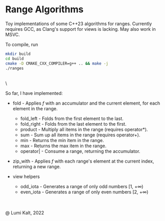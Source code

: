 # Range Algorithms

Toy implementations of some C++23 algorithms for ranges.
Currently requires GCC, as Clang's support for views is lacking.
May also work in MSVC.

To compile, run

```bash
mkdir build
cd build
cmake -D CMAKE_CXX_COMPILER=g++ .. && make -j
./ranges
```

\
\

So far, I have implemented:

- fold                - Applies *f* with an accumulator and the current element, for each element in the range.
  - fold_left         - Folds from the first element to the last.
  - fold_right        - Folds from the last element to the first.
  - product           - Multiply all items in the range (requires operator\*).
  - sum               - Sum up all items in the range (requires operator+).
  - min               - Returns the min item in the range.
  - max               - Returns the max item in the range.
  - operator|         - Consume a range, returning the accumulator.

- zip_with            - Applies *f* with each range's element at the current index, returning a new range.

- view helpers
  - odd_iota          - Generates a range of only odd numbers  [1, +∞)
  - even_iota         - Generates a range of only even numbers [2, +∞)

\
\
@ Lumi Kalt, 2022
